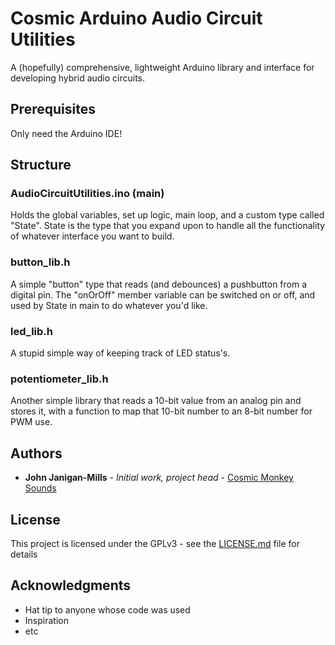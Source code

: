 # Cosmic Arduino Audio Circuit Utilities

A (hopefully) comprehensive, lightweight Arduino library and interface for developing hybrid audio circuits.

## Prerequisites

Only need the Arduino IDE!

## Structure

### AudioCircuitUtilities.ino (main)

Holds the global variables, set up logic, main loop, and a custom type called "State".
State is the type that you expand upon to handle all the functionality of whatever interface you want to build.

### button_lib.h

A simple "button" type that reads (and debounces) a pushbutton from a digital pin.
The "onOrOff" member variable can be switched on or off, and used by State in main to do whatever you'd like.

### led_lib.h

A stupid simple way of keeping track of LED status's.

### potentiometer_lib.h

Another simple library that reads a 10-bit value from an analog pin and stores it, with a function to map that 10-bit number to an 8-bit number for PWM use.

## Authors

* **John Janigan-Mills** - *Initial work, project head* - [Cosmic Monkey Sounds](http://cosmicmonkeysounds.com)

## License

This project is licensed under the GPLv3 - see the [LICENSE.md](LICENSE.md) file for details

## Acknowledgments

* Hat tip to anyone whose code was used
* Inspiration
* etc

